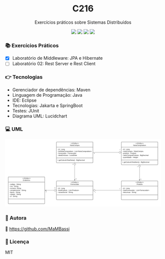 <h1 align="center"> C216 </h1>
<p align="center"> Exercícios práticos sobre Sistemas Distribuídos</p>

<p align="center">
<img src="https://img.shields.io/static/v1?label=License&message=MIT&color=00bfff&style=plastic"/>

<img src="https://img.shields.io/static/v1?label=LP&message=Java&color=daa520&style=plastic"/>

<img src="https://img.shields.io/static/v1?label=GD&message=Maven&color=9acd32&style=plastic"/>

<img src="https://img.shields.io/static/v1?label=IDE&message=Eclipse&color=5f9ea0&style=plastic"/>
</p>

### :books: Exercícios Práticos

- [x] Laboratório de Middleware: JPA e Hibernate
- [ ] Laboratório 02: Rest Server e Rest Client

### :point_right: Tecnologias

- Gerenciador de dependências: Maven
- Linguagem de Programação: Java
- IDE: Eclipse
- Tecnologias: Jakarta e SpringBoot
- Testes: JUnit
- Diagrama UML: Lucidchart

### :computer: UML
<img src="UML - JPA.png">


### :woman: Autora
:link: https://github.com/MaMBassi

### :small_blue_diamond: Licença
MIT
